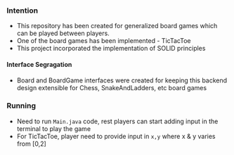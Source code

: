 ### Intention
* This repository has been created for generalized board games which can be played between players.
* One of the board games has been implemented - TicTacToe
* This project incorporated the implementation of SOLID principles

#### Interface Segragation
* Board and BoardGame interfaces were created for keeping this backend design extensible for Chess, SnakeAndLadders, etc board games

### Running 
* Need to run `Main.java` code, rest players can start adding input in the terminal to play the game
* For TicTacToe, player need to provide input in `x,y` where x & y varies from [0,2]



